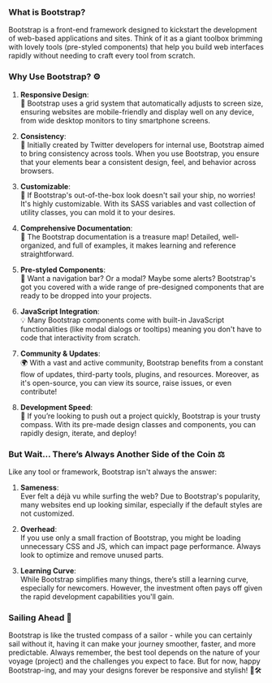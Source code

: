 
### **What is Bootstrap?**

Bootstrap is a front-end framework designed to kickstart the development of web-based applications and sites. Think of it as a giant toolbox brimming with lovely tools (pre-styled components) that help you build web interfaces rapidly without needing to craft every tool from scratch.

### **Why Use Bootstrap?** ⚙️

1. **Responsive Design**:  
   📏 Bootstrap uses a grid system that automatically adjusts to screen size, ensuring websites are mobile-friendly and display well on any device, from wide desktop monitors to tiny smartphone screens.

2. **Consistency**:  
   🔧 Initially created by Twitter developers for internal use, Bootstrap aimed to bring consistency across tools. When you use Bootstrap, you ensure that your elements bear a consistent design, feel, and behavior across browsers.

3. **Customizable**:  
   🎨 If Bootstrap's out-of-the-box look doesn't sail your ship, no worries! It's highly customizable. With its SASS variables and vast collection of utility classes, you can mold it to your desires.

4. **Comprehensive Documentation**:  
   📖 The Bootstrap documentation is a treasure map! Detailed, well-organized, and full of examples, it makes learning and reference straightforward.

5. **Pre-styled Components**:  
   🚀 Want a navigation bar? Or a modal? Maybe some alerts? Bootstrap's got you covered with a wide range of pre-designed components that are ready to be dropped into your projects.

6. **JavaScript Integration**:  
   💡 Many Bootstrap components come with built-in JavaScript functionalities (like modal dialogs or tooltips) meaning you don't have to code that interactivity from scratch.

7. **Community & Updates**:  
   🌍 With a vast and active community, Bootstrap benefits from a constant flow of updates, third-party tools, plugins, and resources. Moreover, as it's open-source, you can view its source, raise issues, or even contribute!

8. **Development Speed**:  
   🚤 If you’re looking to push out a project quickly, Bootstrap is your trusty compass. With its pre-made design classes and components, you can rapidly design, iterate, and deploy!

### **But Wait... There’s Always Another Side of the Coin** ⚖️

Like any tool or framework, Bootstrap isn't always the answer:

1. **Sameness**:  
   Ever felt a déjà vu while surfing the web? Due to Bootstrap's popularity, many websites end up looking similar, especially if the default styles are not customized.

2. **Overhead**:  
   If you use only a small fraction of Bootstrap, you might be loading unnecessary CSS and JS, which can impact page performance. Always look to optimize and remove unused parts.

3. **Learning Curve**:  
   While Bootstrap simplifies many things, there’s still a learning curve, especially for newcomers. However, the investment often pays off given the rapid development capabilities you'll gain.

### **Sailing Ahead** 🚢

Bootstrap is like the trusted compass of a sailor - while you can certainly sail without it, having it can make your journey smoother, faster, and more predictable. Always remember, the best tool depends on the nature of your voyage (project) and the challenges you expect to face. But for now, happy Bootstrap-ing, and may your designs forever be responsive and stylish! 🌟🛠️